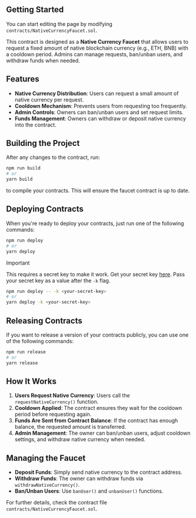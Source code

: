## Getting Started

You can start editing the page by modifying `contracts/NativeCurrencyFaucet.sol`.

This contract is designed as a **Native Currency Faucet** that allows users to request a fixed amount of native blockchain currency (e.g., ETH, BNB) with a cooldown period. Admins can manage requests, ban/unban users, and withdraw funds when needed.

## Features
- **Native Currency Distribution**: Users can request a small amount of native currency per request.
- **Cooldown Mechanism**: Prevents users from requesting too frequently.
- **Admin Controls**: Owners can ban/unban users and set request limits.
- **Funds Management**: Owners can withdraw or deposit native currency into the contract.

## Building the Project

After any changes to the contract, run:

```bash
npm run build
# or
yarn build
```

to compile your contracts. This will ensure the faucet contract is up to date.

## Deploying Contracts

When you're ready to deploy your contracts, just run one of the following commands:

```bash
npm run deploy
# or
yarn deploy
```

> [!IMPORTANT]
> This requires a secret key to make it work. Get your secret key [here](https://thirdweb.com/dashboard/settings/api-keys).
> Pass your secret key as a value after the `-k` flag.
> ```bash
> npm run deploy -- -k <your-secret-key>
> # or
> yarn deploy -k <your-secret-key>
> ```

## Releasing Contracts

If you want to release a version of your contracts publicly, you can use one of the following commands:

```bash
npm run release
# or
yarn release
```

## How It Works
1. **Users Request Native Currency**: Users call the `requestNativeCurrency()` function.
2. **Cooldown Applied**: The contract ensures they wait for the cooldown period before requesting again.
3. **Funds Are Sent from Contract Balance**: If the contract has enough balance, the requested amount is transferred.
4. **Admin Management**: The owner can ban/unban users, adjust cooldown settings, and withdraw native currency when needed.

## Managing the Faucet
- **Deposit Funds**: Simply send native currency to the contract address.
- **Withdraw Funds**: The owner can withdraw funds via `withdrawNativeCurrency()`.
- **Ban/Unban Users**: Use `banUser()` and `unbanUser()` functions.

For further details, check the contract file `contracts/NativeCurrencyFaucet.sol`.